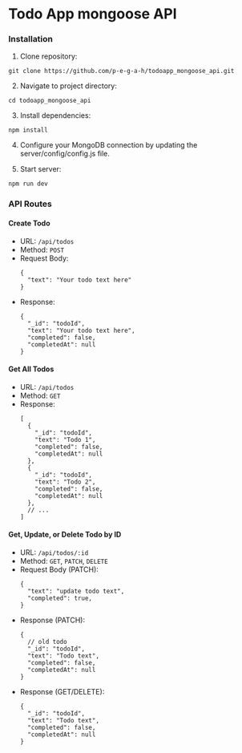 # Todo App mongoose API

### Installation

1. Clone repository:
  ```
  git clone https://github.com/p-e-g-a-h/todoapp_mongoose_api.git
  ```
2. Navigate to project directory:
  ```
  cd todoapp_mongoose_api
  ```
3. Install dependencies:
  ```
  npm install
  ```
4. Configure your MongoDB connection by updating the server/config/config.js file.

5. Start server:
  ```
  npm run dev
  ```

### API Routes

#### Create Todo
* URL: `/api/todos`
* Method: `POST`
* Request Body:
  ```
  {
    "text": "Your todo text here"
  }
  ```
* Response:
  ```
  {
    "_id": "todoId",
    "text": "Your todo text here",
    "completed": false,
    "completedAt": null
  }
  ```
#### Get All Todos
* URL: `/api/todos`
* Method: `GET`
* Response:
  ```
  [
    {
      "_id": "todoId",
      "text": "Todo 1",
      "completed": false,
      "completedAt": null
    },
    {
      "_id": "todoId",
      "text": "Todo 2",
      "completed": false,
      "completedAt": null
    },
    // ...
  ]
  ```
#### Get, Update, or Delete Todo by ID
* URL: `/api/todos/:id`
* Method: `GET`, `PATCH`, `DELETE`
* Request Body (PATCH):
  ```
  {
    "text": "update todo text",
    "completed": true,
  }
  ```
* Response (PATCH):
  ```
  {
    // old todo
    "_id": "todoId",
    "text": "Todo text",
    "completed": false,
    "completedAt": null
  }
  ```
* Response (GET/DELETE):
  ```
  {
    "_id": "todoId",
    "text": "Todo text",
    "completed": false,
    "completedAt": null
  }
  ```


